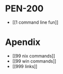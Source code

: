 # PEN-200
- [[1 command line fun]]



# Apendix
- [[99 nix commands]]
- [[99 win commands]]
- [[999 links]]